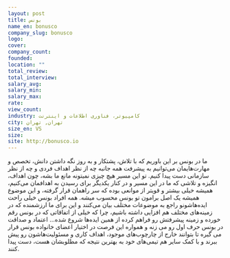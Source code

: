 ```yaml
---
layout: post
title: بونس
name_en: bonusco
company_slug: bonusco
logo: 
cover: 
company_count:
founded:
location: ""
total_review: 
total_interview: 
salary_avg: 
salary_min: 
salary_max: 
rate: 
view_count: 
industry: کامپیوتر، فناوری اطلاعات و اینترنت
city: تهران, تهران
size_en: VS
size: 
site: http://bonusco.io
---
```


ما در بونس بر این باوریم که با تلاش، پشتکار و به روز نگه داشتن دانش، تخصص و مهارت‌هایمان می‌توانیم به پیشرفت همه جانبه چه از نظر اهداف فردی و چه از نظر سازمانی دست پیدا کنیم. تو این مسیر هیچ چیزی نمیتونه مانع ما بشه، چون اهداف، انگیزه و تلاشی که ما در این مسیر و در کنار یکدیگر برای رسیدن به اهدافمان می‌کنیم، همیشه خیلی بیشتر و قویتر از موانعی بوده که سر راهمان قرار گرفته، و این موضوع همیشه یک اصل برامون تو بونس محسوب میشه. همه افراد بونس خیلی راحت ایده‌هاشونو راجع به موضوعات مختلف بیان می‌کنند و این برای ما ارزشمنده که در زمینه‌های مختلف هم افزایی داشته باشیم، چرا که خیلی از اتفاقاتی که در بونس رقم خورده و زمینه پیشرفتش رو فراهم کرده از همین ایده‌ها شروع شده... اعتماد و صداقت در بونس حرف اول رو می زنه و همواره این فرصت در اختیار اعضای خانواده بونس قرار می گیره تا بتوانند خارج از چارچوب‌های موجود، اهداف کاری و مسئولیت‌هاشون رو پیش ببرند و با کمک سایر هم تیمی‌های خود به بهترین نتیجه که مطلوبشان هست، دست پیدا کنند.
